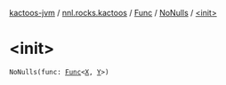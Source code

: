 [kactoos-jvm](../../../index.md) / [nnl.rocks.kactoos](../../index.md) / [Func](../index.md) / [NoNulls](index.md) / [&lt;init&gt;](./-init-.md)

# &lt;init&gt;

`NoNulls(func: `[`Func`](../index.md)`<`[`X`](index.md#X)`, `[`Y`](index.md#Y)`>)`